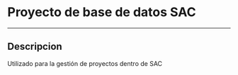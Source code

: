 # Proyecto de base de datos SAC
---
## Descripcion
Utilizado para la gestión de proyectos dentro de SAC